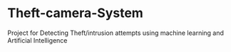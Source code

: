 # Theft-camera-System
Project for Detecting Theft/intrusion attempts using machine learning and Artificial Intelligence
